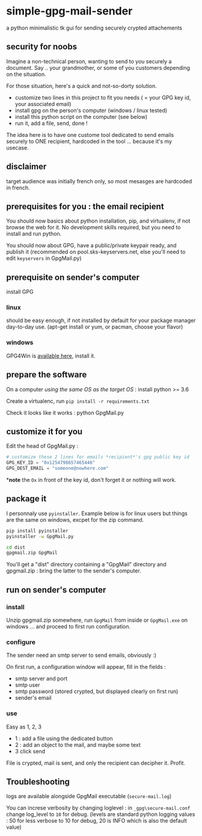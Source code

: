 # simple-gpg-mail-sender

a python minimalistic tk gui for sending securely crypted attachements

## security for noobs

Imagine a non-technical person, wanting to send to you securely a document. Say .. your grandmother, or some of you customers depending on the situation.

For those situation, here's a quick and not-so-dorty solution.

- customize two lines in this project to fit you needs ( = your GPG key id, your associated email)
- install gpg on the person's computer (windows / linux tested)
- install this python script on the computer (see below)
- run it, add a file, send, done !

The idea here is to have one custome tool dedicated to send emails securely to ONE recipient, hardcoded in the tool ... because it's my usecase.

## disclaimer

target audience was initially french only, so most mesasges are hardcoded in french.

## prerequisites for you : the email recipient

You should now basics about python installation, pip, and virtualenv, if not browse the web for it. No development skills required, but you need to install and run python.

You should now about GPG, have a public/private keypair ready, and publish it (recommended on pool.sks-keyservers.net, else you'll need to edit `keyservers` in GpgMail.py)

## prerequisite on sender's computer

install GPG

### linux

should be easy enough, if not installed by default for your package manager day-to-day use. (apt-get install or yum, or pacman, choose your flavor)

### windows

GPG4Win is [available here](https://gpg4win.org/download.html), install it.

## prepare the software

On a computer *using the same OS as the target OS* : install python >= 3.6

Create a virtualenc, run `pip install -r requirements.txt`

Check it looks like it works : python GpgMail.py

## customize it for you

Edit the head of GpgMail.py :

```python
# customize these 2 lines for emails *recipient*'s gpg public key id
GPG_KEY_ID = "0x1254798657465446"
GPG_DEST_EMAIL = "someone@nowhere.com"
```

***note** the `Ox` in front of the key id, don't forget it or nothing will work.

## package it

I personnaly use `pyinstaller`. Example below is for linux users but things are the same on windows, excpet for the zip command.

```bash
pip install pyinstaller
pyinstaller -w GpgMail.py

cd dist
gpgmail.zip GpgMail

```

You'll get a "dist" directory containing a "GpgMail" directory and gpgmail.zip : bring the latter to the sender's computer.

## run on sender's computer

### install

Unzip gpgmail.zip somewhere, run `GpgMail` from inside or `GpgMail.exe` on windows ... and proceed to first run configuration.

### configure

The sender need an smtp server to send emails, obviously :)

On first run, a configuration window will appear, fill in the fields :

- smtp server and port
- smtp user
- smtp password (stored crypted, but displayed clearly on first run)
- sender's email

### use

Easy as 1, 2, 3

- 1 : add a file using the dedicated button
- 2 : add an object to the mail, and maybe some text
- 3 click send

File is crypted, mail is sent, and only the recipient can decipher it. Profit.

## Troubleshooting

logs are available alongside GpgMail executable (`secure-mail.log`)

You can increse verbosity by changing loglevel : in `_gpg\secure-mail.conf` change log_level to `10` for debug. (levels are standard python logging values : 50 for less verbose to 10 for debug, 20 is INFO which is also the default value)
